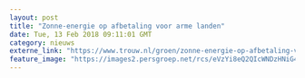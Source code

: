 ```yaml
---
layout: post
title: "Zonne-energie op afbetaling voor arme landen"
date: Tue, 13 Feb 2018 09:11:01 GMT
category: nieuws
externe_link: "https://www.trouw.nl/groen/zonne-energie-op-afbetaling-voor-arme-landen~a6e306fc/"
feature_image: "https://images2.persgroep.net/rcs/eVzYi8eQ2QIcWNDzHNiG4Q6kZ9I/diocontent/149861986/_focus/0.67/0.4/_fill/230/230?appId=e9b4e2a1869038ffcaf318a6d1463b0b&quality=0.9&format=jpeg"
---
```



